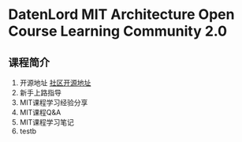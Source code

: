 # DatenLord MIT Architecture Open Course Learning Community 2.0

## 课程简介

1. 开源地址
   [社区开源地址](https://github.com/datenlord/training)
2. 新手上路指导
3. MIT课程学习经验分享
4. MIT课程Q&A
5. MIT课程学习笔记
6. testb
